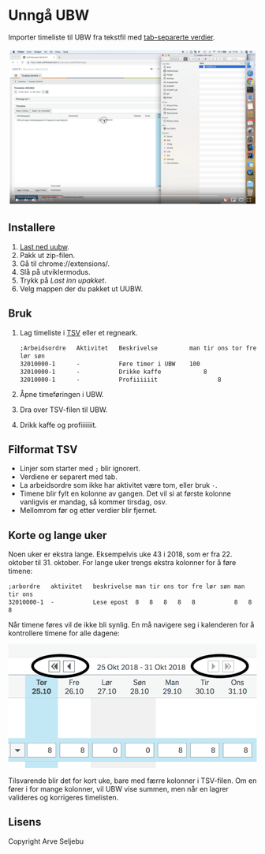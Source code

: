 # Unngå UBW

Importer timeliste til UBW fra tekstfil med [tab-separerte verdier](https://en.wikipedia.org/wiki/Tab-separated_values).

[![](youtube.png)](https://www.youtube.com/watch?v=vziWaZY4MsQ)


## Installere

1. [Last ned uubw](https://github.com/arve0/uubw/archive/master.zip).
2. Pakk ut zip-filen.
3. Gå til chrome://extensions/.
4. Slå på utviklermodus.
5. Trykk på *Last inn upakket*.
6. Velg mappen der du pakket ut UUBW.


## Bruk

1. Lag timeliste i [TSV](https://en.wikipedia.org/wiki/Tab-separated_values) eller et regneark.

	```tsv
	;Arbeidsordre	Aktivitet	Beskrivelse     	man	tir	ons	tor	fre	lør	søn
	32010000-1  	-       	Føre timer i UBW	100
	32010000-1  	-       	Drikke kaffe    		8
	32010000-1  	-       	Profiiiiiit     			8
	```

2. Åpne timeføringen i UBW.
3. Dra over TSV-filen til UBW.
4. Drikk kaffe og profiiiiiiit.


## Filformat TSV

- Linjer som starter med `;` blir ignorert.
- Verdiene er separert med tab.
- La arbeidsordre som ikke har aktivitet være tom, eller bruk `-`.
- Timene blir fylt en kolonne av gangen. Det vil si at første kolonne vanligvis
  er mandag, så kommer tirsdag, osv.
- Mellomrom før og etter verdier blir fjernet.


## Korte og lange uker

Noen uker er ekstra lange. Eksempelvis uke 43 i 2018, som er fra 22. oktober til 31. oktober.
For lange uker trengs ekstra kolonner for å føre timene:

```tsv
;arbordre	aktivitet	beskrivelse	man	tir	ons	tor	fre	lør	søn	man	tir	ons
32010000-1	-       	Lese epost	8	8	8	8	8			8	8	8
```

Når timene føres vil de ikke bli synlig. En må navigere seg i kalenderen
for å kontrollere timene for alle dagene:

![](lang-uke.png)

Tilsvarende blir det for kort uke, bare med færre kolonner i TSV-filen. Om en fører i
for mange kolonner, vil UBW vise summen, men når en lagrer valideres og korrigeres
timelisten.


## Lisens

Copyright Arve Seljebu